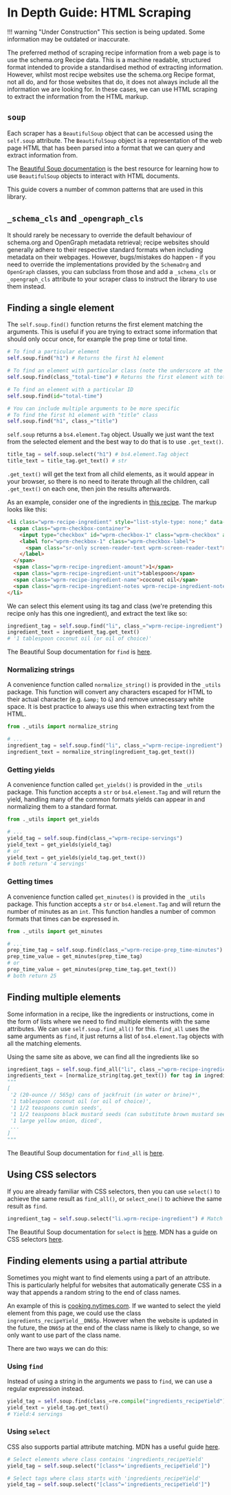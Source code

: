 # In Depth Guide: HTML Scraping

!!! warning "Under Construction"
    This section is being updated. Some information may be outdated or inaccurate.

The preferred method of scraping recipe information from a web page is to use the schema.org Recipe data. This is a machine readable, structured format intended to provide a standardised method of extracting information. However, whilst most recipe websites use the schema.org Recipe format, not all do, and for those websites that do, it does not always include all the information we are looking for. In these cases, we can use HTML scraping to extract the information from the HTML markup.

## `soup`

Each scraper has a `BeautifulSoup` object that can be accessed using the `self.soup` attribute. The `BeautifulSoup` object is a representation of the web page HTML that has been parsed into a format that we can query and extract information from.

The [Beautiful Soup documentation](https://www.crummy.com/software/BeautifulSoup/bs4/doc/) is the best resource for learning how to use `BeautifulSoup` objects to interact with HTML documents.

This guide covers a number of common patterns that are used in this library.

## `_schema_cls` and `_opengraph_cls`

It should rarely be necessary to override the default behaviour of schema.org and OpenGraph metadata retrieval; recipe websites should generally adhere to their respective standard formats when including metadata on their webpages.  However, bugs/mistakes do happen - if you need to override the implementations provided by the `SchemaOrg` and `OpenGraph` classes, you can subclass from those and add a `_schema_cls` or `_opengraph_cls` attribute to your scraper class to instruct the library to use them instead.

## Finding a single element

The `self.soup.find()` function returns the first element matching the arguments. This is useful if you are trying to extract some information that should only occur once, for example the prep time or total time.

```python
# To find a particular element
self.soup.find("h1") # Returns the first h1 element

# To find an element with particular class (note the underscore at the end of class_)
self.soup.find(class_"total-time") # Returns the first element with total-time class.

# To find an element with a particular ID
self.soup.find(id="total-time")

# You can include multiple arguments to be more specific
# To find the first h1 element with "title" class
self.soup.find("h1", class_="title")
```

`self.soup` returns a `bs4.element.Tag` object. Usually we just want the text from the selected element and the best way to do that is to use `.get_text()`.

```python
title_tag = self.soup.select("h1") # bs4.element.Tag object
title_text = title_tag.get_text() # str
```

`.get_text()` will get the text from all child elements, as it would appear in your browser, so there is no need to iterate through all the children, call `.get_text()` on each one, then join the results afterwards.

As an example, consider one of the ingredients in [this recipe](https://rainbowplantlife.com/instant-pot-jackfruit-curry/#wprm-recipe-container-5618). The markup looks like this:

```html
<li class="wprm-recipe-ingredient" style="list-style-type: none;" data-uid="0">
  <span class="wprm-checkbox-container">
    <input type="checkbox" id="wprm-checkbox-1" class="wprm-checkbox" aria-label="&nbsp;1 tablespoon coconut oil (or oil of choice)">
    <label for="wprm-checkbox-1" class="wprm-checkbox-label">
      <span class="sr-only screen-reader-text wprm-screen-reader-text">▢ </span>
    </label>
  </span>
  <span class="wprm-recipe-ingredient-amount">1</span>
  <span class="wprm-recipe-ingredient-unit">tablespoon</span>
  <span class="wprm-recipe-ingredient-name">coconut oil</span>
  <span class="wprm-recipe-ingredient-notes wprm-recipe-ingredient-notes-normal">(or oil of choice)</span>
</li>
```

We can select this element using its tag and class (we're pretending this recipe only has this one ingredient), and extract the text like so:

```python
ingredient_tag = self.soup.find("li", class_="wprm-recipe-ingredient")
ingredient_text = ingredient_tag.get_text()
# '1 tablespoon coconut oil (or oil of choice)'
```

The Beautiful Soup documentation for `find` is [here](https://www.crummy.com/software/BeautifulSoup/bs4/doc/#find).

### Normalizing strings

A convenience function called `normalize_string()` is provided in the `_utils` package. This function will convert any characters escaped for HTML to their actual character (e.g. `&amp;` to `&`) and remove unnecessary white space. It is best practice to always use this when extracting text from the HTML.

```python
from ._utils import normalize_string

# ...
ingredient_tag = self.soup.find("li", class_="wprm-recipe-ingredient")
ingredient_text = normalize_string(ingredient_tag.get_text())
```

### Getting yields

A convenience function called `get_yields()` is provided in the `_utils` package. This function accepts a `str` or `bs4.element.Tag` and will return the yield, handling many of the common formats yields can appear in and normalizing them to a standard format.

```python
from ._utils import get_yields

# ...
yield_tag = self.soup.find(class_="wprm-recipe-servings")
yield_text = get_yields(yield_tag)
# or
yield_text = get_yields(yield_tag.get_text())
# both return '4 servings'
```

### Getting times

A convenience function called `get_minutes()` is provided in the `_utils` package. This function accepts a `str` or `bs4.element.Tag` and will return the number of minutes as an `int`. This function handles a number of common formats that times can be expressed in.

```python
from ._utils import get_minutes

# ...
prep_time_tag = self.soup.find(class_="wprm-recipe-prep_time-minutes")
prep_time_value = get_minutes(prep_time_tag)
# or
prep_time_value = get_minutes(prep_time_tag.get_text())
# both return 25
```

## Finding multiple elements

Some information in a recipe, like the ingredients or instructions, come in the form of lists where we need to find multiple elements with the same attributes. We can use `self.soup.find_all()` for this. `find_all` uses the same arguments as `find`, it just returns a list of `bs4.element.Tag` objects with all the matching elements.

Using the same site as above, we can find all the ingredients like so

```python
ingredient_tags = self.soup.find_all("li", class_="wprm-recipe-ingredient")
ingredients_text = [normalize_string(tag.get_text()) for tag in ingredient_tags]
"""
[
 '2 (20-ounce // 565g) cans of jackfruit (in water or brine)*',
 '1 tablespoon coconut oil (or oil of choice)',
 '1 1/2 teaspoons cumin seeds',
 '1 1/2 teaspoons black mustard seeds (can substitute brown mustard seeds)',
 '1 large yellow onion, diced',
 ...
]
"""
```

The Beautiful Soup documentation for `find_all` is [here](https://www.crummy.com/software/BeautifulSoup/bs4/doc/#find-all).

## Using CSS selectors

If you are already familiar with CSS selectors, then you can use `select()` to achieve the same result as `find_all()`, or `select_one()` to achieve the same result as `find`.

```python
ingredient_tag = self.soup.select("li.wprm-recipe-ingredient") # Match all li elements with wprm-recipe-ingredient class
```

The Beautiful Soup documentation for `select` is [here](https://www.crummy.com/software/BeautifulSoup/bs4/doc/#css-selectors-through-the-css-property). MDN has a guide on CSS selectors [here](https://developer.mozilla.org/en-US/docs/Learn/CSS/Building_blocks/Selectors).

## Finding elements using a partial attribute

Sometimes you might want to find elements using a part of an attribute. This is particularly helpful for websites that automatically generate CSS in a way that appends a random string to the end of class names.

An example of this is [cooking.nytimes.com](https://cooking.nytimes.com/recipes/1024605-cumin-and-cashew-yogurt-rice). If we wanted to select the yield element from this page, we could use the class `ingredients_recipeYield__DN65p`. However when the website is updated in the future, the `DN65p` at the end of the class name is likely to change, so we only want to use part of the class name.

There are two ways we can do this:

### Using `find`

Instead of using a string in the arguments we pass to `find`, we can use a regular expression instead.

```python
yield_tag = self.soup.find(class_=re.compile("ingredients_recipeYield"))
yield_text = yield_tag.get_text()
# Yield:4 servings
```

### Using `select`

CSS also supports partial attribute matching. MDN has a useful guide [here](https://developer.mozilla.org/en-US/docs/Web/CSS/Attribute_selectors).

```python
# Select elements where class contains 'ingredients_recipeYield'
yield_tag = self.soup.select("[class*='ingredients_recipeYield']")

# Select tags where class starts with 'ingredients_recipeYield'
yield_tag = self.soup.select("[class^='ingredients_recipeYield']")
```
